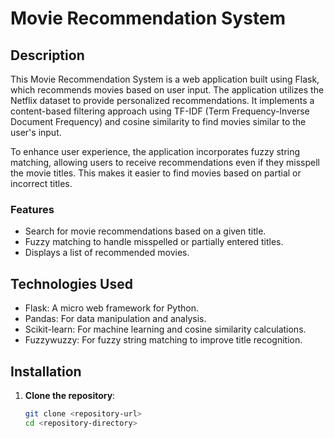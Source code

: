 # Movie Recommendation System

## Description

This Movie Recommendation System is a web application built using Flask, which recommends movies based on user input. The application utilizes the Netflix dataset to provide personalized recommendations. It implements a content-based filtering approach using TF-IDF (Term Frequency-Inverse Document Frequency) and cosine similarity to find movies similar to the user's input.

To enhance user experience, the application incorporates fuzzy string matching, allowing users to receive recommendations even if they misspell the movie titles. This makes it easier to find movies based on partial or incorrect titles.

### Features

- Search for movie recommendations based on a given title.
- Fuzzy matching to handle misspelled or partially entered titles.
- Displays a list of recommended movies.

## Technologies Used

- Flask: A micro web framework for Python.
- Pandas: For data manipulation and analysis.
- Scikit-learn: For machine learning and cosine similarity calculations.
- Fuzzywuzzy: For fuzzy string matching to improve title recognition.

## Installation

1. **Clone the repository**:

   ```bash
   git clone <repository-url>
   cd <repository-directory>
